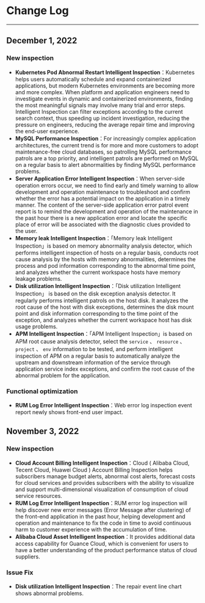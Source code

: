 # Change Log



---



## December 1, 2022

### New inspection

* **Kubernetes Pod Abnormal Restart Intelligent Inspection**：Kubernetes helps users automatically schedule and expand containerized applications, but modern Kubernetes environments are becoming more and more complex. When platform and application engineers need to investigate events in dynamic and containerized environments, finding the most meaningful signals may involve many trial and error steps. Intelligent Inspection can filter exceptions according to the current search context, thus speeding up incident investigation, reducing the pressure on engineers, reducing the average repair time and improving the end-user experience.
* **MySQL Performance Inspection**：For increasingly complex application architectures, the current trend is for more and more customers to adopt maintenance-free cloud databases, so patrolling MySQL performance patrols are a top priority, and intelligent patrols are performed on MySQL on a regular basis to alert abnormalities by finding MySQL performance problems.
* **Server Application Error Intelligent Inspection**：When server-side operation errors occur, we need to find early and timely warning to allow development and operation maintenance to troubleshoot and confirm whether the error has a potential impact on the application in a timely manner. The content of the server-side application error patrol event report is to remind the development and operation of the maintenance in the past hour there is a new application error and locate the specific place of error will be associated with the diagnostic clues provided to the user.
* **Memory leak Intelligent Inspection**：「Memory leak Intelligent Inspection」is based on memory abnormality analysis detector, which performs intelligent inspection of hosts on a regular basis, conducts root cause analysis by the hosts with memory abnormalities, determines the process and pod information corresponding to the abnormal time point, and analyzes whether the current workspace hosts have memory leakage problems.
* **Disk utilization Intelligent Inspection**：「Disk utilization Intelligent Inspection」 is based on the disk exception analysis detector. It regularly performs intelligent patrols on the host disk. It analyzes the root cause of the host with disk exceptions, determines the disk mount point and disk information corresponding to the time point of the exception, and analyzes whether the current workspace host has disk usage problems.
* **APM Intelligent Inspection**：「APM Intelligent Inspection」is based on APM root cause analysis detector, select the `service` 、 `resource` 、 `project` 、 `env` information to be tested, and perform intelligent inspection of APM on a regular basis to automatically analyze the upstream and downstream information of the service through application service index exceptions, and confirm the root cause of the abnormal problem for the application.

### Functional optimization

* **RUM Log Error Intelligent Inspection**：Web error log inspection event report newly shows front-end user impact.



## November 3, 2022

### New inspection

* **Cloud Account Billing Intelligent Inspection**：Cloud ( Alibaba Cloud, Tecent Cloud, Huawei Cloud ) Account Billing Inspection helps subscribers manage budget alerts, abnormal cost alerts, forecast costs for cloud services and provides subscribers with the ability to visualize and support multi-dimensional visualization of consumption of cloud service resources.
* **RUM Log Error Intelligent Inspection**：RUM error log inspection will help discover new error messages (Error Message after clustering) of the front-end application in the past hour, helping development and operation and maintenance to fix the code in time to avoid continuous harm to customer experience with the accumulation of time.
* **Alibaba Cloud Asset Intelligent Inspection**：It provides additional data access capability for Guance Cloud, which is convenient for users to have a better understanding of the product performance status of cloud suppliers.

### Issue Fix

* **Disk utilization Intelligent Inspection**：The repair event line chart shows abnormal problems.
